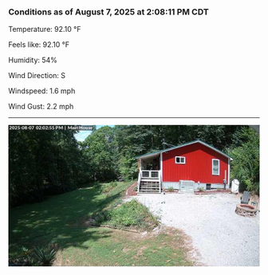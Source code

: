 ### Conditions as of August 7, 2025 at 2:08:11 PM CDT 

Temperature: 92.10 &deg;F

Feels like: 92.10 &deg;F

Humidity: 54%

Wind Direction: S

Windspeed: 1.6 mph

Wind Gust: 2.2 mph

---

<img src="./images/latest.jpeg"/>


